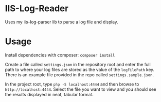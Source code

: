# IIS-Log-Reader
Uses my iis-log-parser lib to parse a log file and display.

# Usage #

Install dependencies with composer:
`composer install`

Create a file called `settings.json` in the repository root and enter the full path to where your log files are stored 
as the value of the `logFilePath` key. There is an example file provided in the repo called `settings.sample.json`.   
   
In the project root, type `php -S localhost:4444` and then browse to `http://localhost:4444`. 
Select the file you want to view and you should see the results displayed in neat, tabular format.
